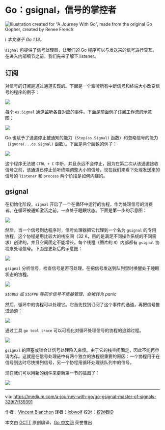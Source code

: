 # Go：gsignal，信号的掌控者

![Illustration created for “A Journey With Go”, made from the original Go Gopher, created by Renee French.](https://raw.githubusercontent.com/studygolang/gctt-images2/master/20200309-Go-gsignal-Master-of-Signals/00.png)

ℹ️ *本文基于 Go 1.13。*

`signal` 包提供了信号处理器，让我们的 Go 程序可以与发送来的信号进行交互。在进入内部细节之前，我们先来了解下 listener。

## 订阅

对信号的订阅是通过通道实现的。下面是一个监听所有中断信号和终端大小改变信号的程序的例子：

![](https://raw.githubusercontent.com/studygolang/gctt-images2/master/20200309-Go-gsignal-Master-of-Signals/01.png)

每个 `os.Signal` 通道监听各自对应的事件。下面是前面例子订阅工作流的示意图：

![](https://raw.githubusercontent.com/studygolang/gctt-images2/master/20200309-Go-gsignal-Master-of-Signals/02.png)

Go 也赋予了通道停止被通知的能力（`Stop(os.Signal)` 函数）和忽略信号的能力（`Ignore(...os.Signal)` 函数）。下面是两个函数的例子：

![](https://raw.githubusercontent.com/studygolang/gctt-images2/master/20200309-Go-gsignal-Master-of-Signals/03.png)

这个程序无法被 `CTRL + C` 中断，并且永远不会停止，因为在第二次从该通道接收信号之前，该通道已停止侦听终端调整大小的信号。现在我们来看下处理发送来的信号的 `listener` 和 `process` 两个阶段是如何内建的。

## gsignal

在初始化阶段，`signal` 开启了一个在循环中运行的协程，作为处理信号的消费者。在循环被通知激活之前，一直处于睡眠状态。下面是第一步的示意图：

![](https://raw.githubusercontent.com/studygolang/gctt-images2/master/20200309-Go-gsignal-Master-of-Signals/04.png)

然后，当一个信号到达程序时，信号处理器把它代理到一个名为 `gsignal` 的专用协程。这个协程是用比较大的栈空间（32 K，目的是满足不同操作系统的不同需求）创建的，并且空间固定不能增长。每个线程（图片的 `M`）内部都有 `gsignal` 协程来处理信号。下面是更新后的示意图：

![](https://raw.githubusercontent.com/studygolang/gctt-images2/master/20200309-Go-gsignal-Master-of-Signals/05.png)

`gsignal` 分析信号，检查信号是否可处理，在把信号发送到队列里时唤醒处于睡眠状态的协程。

![](https://raw.githubusercontent.com/studygolang/gctt-images2/master/20200309-Go-gsignal-Master-of-Signals/06.png)

*`SIGBUS` 或 `SIGFPE` 等同步信号不能被管理，会被转为 panic*

然后，循环中的协程可以处理它。它首先找到订阅了这个事件的通道，再把信号推进通道：

![](https://raw.githubusercontent.com/studygolang/gctt-images2/master/20200309-Go-gsignal-Master-of-Signals/07.png)

通过工具 `go tool trace` 可以可视化对循环处理信号的协程的追踪过程。

![](https://raw.githubusercontent.com/studygolang/gctt-images2/master/20200309-Go-gsignal-Master-of-Signals/08.png)

`gsignal` 的阻塞或锁会让信号处理陷入麻烦。由于它的栈空间固定，因此不能再申请内存。这就是在信号处理链中有两个独立的协程很重要的原因：一个协程用于在信号到达时尽快排列信号，另一个协程用循环处理该队列中的信号。

现在我们可以用新的组件来更新第一节的插图了：

![](https://raw.githubusercontent.com/studygolang/gctt-images2/master/20200309-Go-gsignal-Master-of-Signals/09.png)

---
via: https://medium.com/a-journey-with-go/go-gsignal-master-of-signals-329f7ff39391

作者：[Vincent Blanchon](https://medium.com/@blanchon.vincent)
译者：[lxbwolf](https://github.com/lxbwolf)
校对：[校对者ID](https://github.com/校对者ID)

本文由 [GCTT](https://github.com/studygolang/GCTT) 原创编译，[Go 中文网](https://studygolang.com/) 荣誉推出